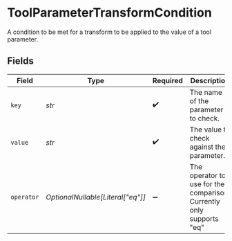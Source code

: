 # ToolParameterTransformCondition

A condition to be met for a transform to be applied to the value of a tool parameter.


## Fields

| Field                                                                | Type                                                                 | Required                                                             | Description                                                          | Example                                                              |
| -------------------------------------------------------------------- | -------------------------------------------------------------------- | -------------------------------------------------------------------- | -------------------------------------------------------------------- | -------------------------------------------------------------------- |
| `key`                                                                | *str*                                                                | :heavy_check_mark:                                                   | The name of the parameter to check.                                  | key                                                                  |
| `value`                                                              | *str*                                                                | :heavy_check_mark:                                                   | The value to check against the parameter.                            | value                                                                |
| `operator`                                                           | *OptionalNullable[Literal["eq"]]*                                    | :heavy_minus_sign:                                                   | The operator to use for the comparison. Currently only supports "eq" | eq                                                                   |